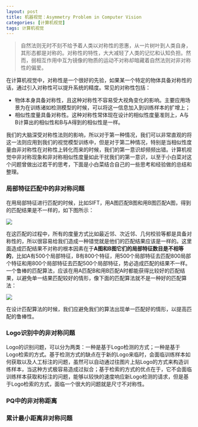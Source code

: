 ```yaml
---
layout: post
title: 机器视觉：Asymmetry Problem in Computer Vision
categories: [计算机视觉]
tags: 计算机视觉
---
```


> 自然法则无时不刻不给予着人类以对称性的恩惠，从一片树叶到人类自身，其形态都是对称的。对称性的特性，大大减轻了人类的记忆和认知负担。然而，弱相互作用中互为镜像的物质的运动不对称却暗藏着自然法则对非对称性的偏爱。

在计算机视觉中，对称性是一个很好的先验，如果某一个特定的物体具备对称性的话，通过引入对称性可以提升系统的精度。常见的对称性包括：

- 物体本身具备对称性，且这种对称性不容易受大视角变化的影响。主要应用场景为在训练诸如检测模型的时候，可以将这一信息加入到训练样本的扩增上；
- 相似性度量具备对称性。这种对称性常体现在设计的相似性度量准则上，A与B计算出的相似性和B与A得到的相似性是一样。

我们的大脑深受对称性法则的影响，所以对于第一种情况，我们可以非常直观的将这一法则应用到我们的视觉模型训练中，但是对于第二种情况，特别是当相似性度量由非对称性在对称性上转化而来的时候，我们的第一意识却频频出错。计算机视觉中非对称现象和非对称相似性度量如此干扰我们的第一意识，以至于小白菜对这个问题曾做出过若干的思考，下面是小白菜结合自己的一些思考和经验做的总结和整理。

### 局部特征匹配中的非对称问题

在用局部特征进行匹配的时候，比如SIFT，用A图匹配B图和用B图匹配A图，得到的匹配结果是不一样的，如下图所示：

![](http://ose5hybez.bkt.clouddn.com/2017/1029/sift_matching_diff.jpg)

在这匹配的过程中，所有的度量方式比如最近邻、次近邻、几何校验等都是具备对称性的，所以很容易给我们造成一种错觉就是他们的匹配结果应该是一样的。这里面造成匹配结果不对称的根本因素在于**A图和B图它们的局部特征数目是不相等的**，比如A有500个局部特征，B有800个特征，用500个局部特征去匹配800局部个特征和用800个局部特征去匹配500个局部特征，势必造成匹配的结果不一样。一个鲁棒的匹配算法，应该在用A匹配B和用B匹配A时都能获得比较好的匹配结果，以避免单一结果匹配较好的情形，像下面的匹配算法就不是一种好的匹配算法：

![](http://ose5hybez.bkt.clouddn.com/2017/1029/false_sift_matching.jpg)

在设计匹配算法的时候，我们应避免我们的算法出现单一匹配好的情形，以提高匹配的鲁棒性。

### Logo识别中的非对称问题

Logo的识别问题，可以分为两类：一种是基于Logo检测的方式；一种是基于Logo检索的方式。基于检测方式的缺点在于新的Logo来临时，会面临训练样本如何获取以及人工标注的问题，虽然可以自动通过往图片上贴Logo的方式来构造训练样本，当这种方式极容易造成过拟合；基于检索的方式的优点在于，它不会面临训练样本获取和标注的问题，能够以较快的速度响应新Logo检测的请求，但是基于Logo检索的方式，面临一个很大的问题就是尺寸不对称性。

### PQ中的非对称距离

### 累计最小距离非对称问题
